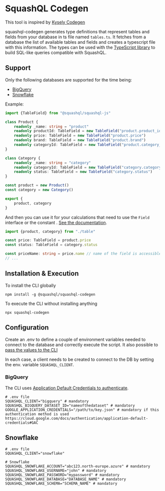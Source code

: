 # SquashQL Codegen

This tool is inspired by [Kysely Codegen](https://github.com/RobinBlomberg/kysely-codegen)

squashql-codegen generates type definitions that represent tables and fields from your database in ts file named `tables.ts`. 
It fetches from a database the list of available tables and fields and creates a typescript file with this information. The
types can be used with the [TypeScript library](https://www.npmjs.com/package/@squashql/squashql-js) to build SQL-like queries compatible with SquashQL.

## Support

Only the following databases are supported for the time being:
- [BigQuery](#bigquery)
- [Snowflake](#snowflake)

Example:

```typescript
import {TableField} from "@squashql/squashql-js"

class Product {
    readonly _name: string = "product"
    readonly productId: TableField = new TableField("product.product_id")
    readonly price: TableField = new TableField("product.price")
    readonly brand: TableField = new TableField("product.brand")
    readonly categoryId: TableField = new TableField("product.category_id")
}

class Category {
    readonly _name: string = "category"
    readonly categoryId: TableField = new TableField("category.category_id")
    readonly status: TableField = new TableField("category.status")
}

const product = new Product()
const category = new Category()

export {
    product, category
}
```

And then you can use it for your calculations that need to use the `Field` interface or the constant . [See the documentation](https://github.com/squashql/squashql/blob/main/documentation/QUERY.md#fields).
```typescript
import {product, category} from "./table"

const price: TableField = product.price
const status: TableField = category.status

const priceName: string = price.name // name of the field is accessible
// ...
```

## Installation & Execution

To install the CLI globally

```
npm install -g @squashql/squashql-codegen
```

To execute the CLI without installing anything

```
npx squashql-codegen
```

## Configuration

Create an .env to define a couple of environment variables needed to connect to the database and correctly
execute the script. It also possible
to [pass the values to the CLI](https://stackoverflow.com/questions/22312671/setting-environment-variables-for-node-to-retrieve)

In each case, a client needs to be created to connect to the DB by setting the env. variable `SQUASHQL_CLIENT`.

### BigQuery

The CLI uses [Application Default Credentials to authenticate](https://cloud.google.com/docs/authentication/application-default-credentials).

```
# .env file
SQUASHQL_CLIENT="bigquery" # mandatory
SQUASHQL_BIGQUERY_DATASET_ID="nameofthedataset" # mandatory
GOOGLE_APPLICATION_CREDENTIALS="/path/to/key.json" # mandatory if this authentication method is used https://cloud.google.com/docs/authentication/application-default-credentials#GAC
```

## Snowflake

```
# .env file
SQUASHQL_CLIENT="snowflake"

# Snowflake
SQUASHQL_SNOWFLAKE_ACCOUNT="abc123.north-europe.azure" # mandatory
SQUASHQL_SNOWFLAKE_USERNAME="john" # mandatory
SQUASHQL_SNOWFLAKE_PASSWORD="mypassword" # mandatory
SQUASHQL_SNOWFLAKE_DATABASE="DATABASE_NAME" # mandatory
SQUASHQL_SNOWFLAKE_SCHEMA="SCHEMA_NAME" # mandatory
```
